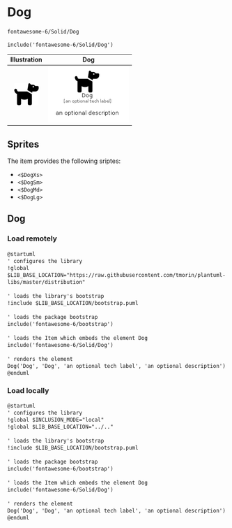 # Dog


```text
fontawesome-6/Solid/Dog
```

```text
include('fontawesome-6/Solid/Dog')
```



| Illustration | Dog |
| :---: | :---: |
| ![illustration for Illustration](../../fontawesome-6/Solid/Dog.png) | ![illustration for Dog](../../fontawesome-6/Solid/Dog.Local.png) |



## Sprites
The item provides the following sriptes:

- `<$DogXs>`
- `<$DogSm>`
- `<$DogMd>`
- `<$DogLg>`





## Dog

### Load remotely
```plantuml
@startuml
' configures the library
!global $LIB_BASE_LOCATION="https://raw.githubusercontent.com/tmorin/plantuml-libs/master/distribution"

' loads the library's bootstrap
!include $LIB_BASE_LOCATION/bootstrap.puml

' loads the package bootstrap
include('fontawesome-6/bootstrap')

' loads the Item which embeds the element Dog
include('fontawesome-6/Solid/Dog')

' renders the element
Dog('Dog', 'Dog', 'an optional tech label', 'an optional description')
@enduml
```

### Load locally
```plantuml
@startuml
' configures the library
!global $INCLUSION_MODE="local"
!global $LIB_BASE_LOCATION="../.."

' loads the library's bootstrap
!include $LIB_BASE_LOCATION/bootstrap.puml

' loads the package bootstrap
include('fontawesome-6/bootstrap')

' loads the Item which embeds the element Dog
include('fontawesome-6/Solid/Dog')

' renders the element
Dog('Dog', 'Dog', 'an optional tech label', 'an optional description')
@enduml
```

